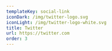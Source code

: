 ```yaml
---
templateKey: social-link
iconDark: /img/twitter-logo.svg
iconLight: /img/twitter-logo-white.svg
title: Twitter
url: https://twitter.com
order: 3
---
```

